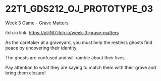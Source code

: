 # 22T1_GDS212_OJ_PROTOTYPE_03
 Week 3 Game - Grave Matters

itch.io link: https://olij167.itch.io/week-3-grave-matters

As the caretaker at a graveyard, you must help the restless ghosts find peace by uncovering their identity.

The ghosts are confused and will ramble about their lives.

Pay attention to what they are saying to match them with their grave and bring them closure!
